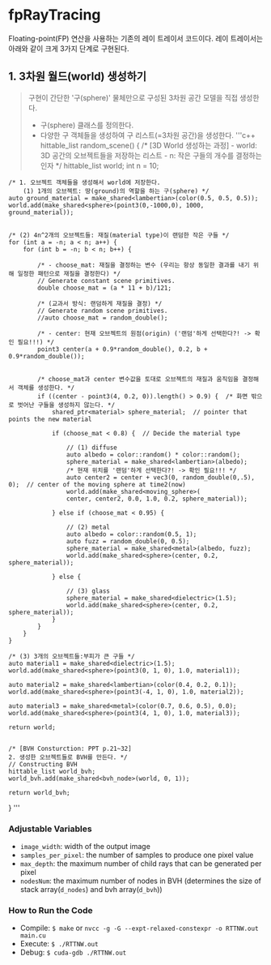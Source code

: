 # fpRayTracing 
Floating-point(FP) 연산을 사용하는 기존의 레이 트레이서 코드이다.
레이 트레이서는 아래와 같이 크게 3가지 단계로 구현된다.

## 1. 3차원 월드(world) 생성하기
> 구현이 간단한 '구(sphere)' 물체만으로 구성된 3차원 공간 모델을 직접 생성한다. 
> * 구(sphere) 클래스를 정의한다.
> * 다양한 구 객체들을 생성하여 구 리스트(=3차원 공간)을 생성한다.
'''c++
hittable_list random_scene() {
	/* [3D World 생성하는 과정]
		- world: 3D 공간의 오브젝트들을 저장하는 리스트 
		- n: 작은 구들의 개수를 결정하는 인자
	*/
    hittable_list world;
	int n = 10;
    
	
	/* 1. 오브젝트 객체들을 생성해서 world에 저장한다.
	 	(1) 1개의 오브젝트: 땅(ground)의 역할을 하는 구(sphere) */
	auto ground_material = make_shared<lambertian>(color(0.5, 0.5, 0.5));
    world.add(make_shared<sphere>(point3(0,-1000,0), 1000, ground_material));


	/* (2) 4n^2개의 오브젝트들: 재질(material type)이 랜덤한 작은 구들 */
    for (int a = -n; a < n; a++) {
		for (int b = -n; b < n; b++) {

			/* - choose_mat: 재질을 결정하는 변수 (우리는 항상 동일한 결과를 내기 위해 일정한 패턴으로 재질을 결정한다) */
			// Generate constant scene primitives.
			double choose_mat = (a * 11 + b)/121;
			
			/* (교과서 방식: 랜덤하게 재질을 결정) */
			// Generate random scene primitives.
			//auto choose_mat = random_double();

			/* - center: 현재 오브젝트의 원점(origin) ('랜덤'하게 선택한다?! -> 확인 필요!!!) */
	    	point3 center(a + 0.9*random_double(), 0.2, b + 0.9*random_double());


			/* choose_mat과 center 변수값을 토대로 오브젝트의 재질과 움직임을 결정해서 객체를 생성한다. */
	    	if ((center - point3(4, 0.2, 0)).length() > 0.9) {  /* 화면 밖으로 벗어난 구들을 생성하지 않는다. */
			   	shared_ptr<material> sphere_material;  // pointer that points the new material

				if (choose_mat < 0.8) {  // Decide the material type

					// (1) diffuse
		    		auto albedo = color::random() * color::random();
		    		sphere_material = make_shared<lambertian>(albedo);
					/* 현재 위치를 '랜덤'하게 선택한다?! -> 확인 필요!!! */
					auto center2 = center + vec3(0, random_double(0,.5), 0);  // center of the moving sphere at time2(now) 
		    		world.add(make_shared<moving_sphere>(
				   	center, center2, 0.0, 1.0, 0.2, sphere_material));
			
				} else if (choose_mat < 0.95) {

					// (2) metal
	    			auto albedo = color::random(0.5, 1);
	    			auto fuzz = random_double(0, 0.5);
	    			sphere_material = make_shared<metal>(albedo, fuzz);
	    			world.add(make_shared<sphere>(center, 0.2, sphere_material));

				} else {

	    			// (3) glass
	    			sphere_material = make_shared<dielectric>(1.5);
	    			world.add(make_shared<sphere>(center, 0.2, sphere_material));
				}
    		}
		}
	}

	/* (3) 3개의 오브젝트들:부피가 큰 구들 */
	auto material1 = make_shared<dielectric>(1.5);
    world.add(make_shared<sphere>(point3(0, 1, 0), 1.0, material1));

    auto material2 = make_shared<lambertian>(color(0.4, 0.2, 0.1));
    world.add(make_shared<sphere>(point3(-4, 1, 0), 1.0, material2));

    auto material3 = make_shared<metal>(color(0.7, 0.6, 0.5), 0.0);
    world.add(make_shared<sphere>(point3(4, 1, 0), 1.0, material3));

	return world;
	

	/* [BVH Consturction: PPT p.21~32]
	2. 생성한 오브젝트들로 BVH를 만든다. */
	// Constructing BVH
	hittable_list world_bvh;
	world_bvh.add(make_shared<bvh_node>(world, 0, 1));

	return world_bvh;
}
'''
 
  ### Adjustable Variables
  * `image_width`: width of the output image
  * `samples_per_pixel`: the number of samples to produce one pixel value
  * `max_depth`: the maximum number of child rays that can be generated per pixel
  * `nodesNum`: the maximum number of nodes in BVH (determines the size of stack array(`d_nodes`) and bvh array(`d_bvh`))
   
  ### How to Run the Code
  * Compile: `$ make` or `nvcc -g -G --expt-relaxed-constexpr -o RTTNW.out main.cu`
  * Execute: `$ ./RTTNW.out`
  * Debug: `$ cuda-gdb ./RTTNW.out`
    
